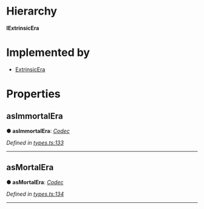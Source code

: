 

# Hierarchy

**IExtrinsicEra**

# Implemented by

* [ExtrinsicEra](../classes/_type_extrinsicera_.extrinsicera.md)

# Properties

<a id="asimmortalera"></a>

##  asImmortalEra

**● asImmortalEra**: *[Codec](_types_.codec.md)*

*Defined in [types.ts:133](https://github.com/polkadot-js/api/blob/c01ade8/packages/types/src/types.ts#L133)*

___
<a id="asmortalera"></a>

##  asMortalEra

**● asMortalEra**: *[Codec](_types_.codec.md)*

*Defined in [types.ts:134](https://github.com/polkadot-js/api/blob/c01ade8/packages/types/src/types.ts#L134)*

___

